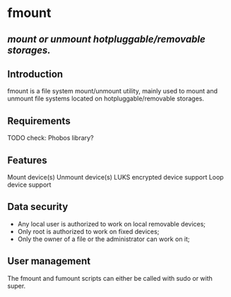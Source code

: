 # fmount

## *mount or unmount hotpluggable/removable storages.*


## Introduction
fmount is a file system mount/unmount utility, mainly used to mount and unmount file systems
located on hotpluggable/removable storages.

## Requirements
TODO check: Phobos library?

## Features
Mount device(s)
Unmount device(s)
LUKS encrypted device support
Loop device support

## Data security
  * Any local user is authorized to work on local removable devices;
  * Only root is authorized to work on fixed devices;
  * Only the owner of a file or the administrator can work on it;

## User management
The fmount and fumount scripts can either be called with sudo or with super.

